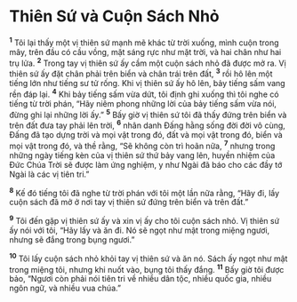 # Thiên Sứ và Cuộn Sách Nhỏ
<sup><b>1</b></sup> Tôi lại thấy một vị thiên sứ mạnh mẽ khác từ trời xuống, mình cuộn trong mây, trên đầu có cầu vồng, mặt sáng rực như mặt trời, và hai chân như hai trụ lửa. <sup><b>2</b></sup> Trong tay vị thiên sứ ấy cầm một cuộn sách nhỏ đã được mở ra. Vị thiên sứ ấy đặt chân phải trên biển và chân trái trên đất, <sup><b>3</b></sup> rồi hô lên một tiếng lớn như tiếng sư tử rống. Khi vị thiên sứ ấy hô lên, bảy tiếng sấm vang rền đáp lại. <sup><b>4</b></sup> Khi bảy tiếng sấm vừa dứt, tôi định ghi xuống thì tôi nghe có tiếng từ trời phán, “Hãy niêm phong những lời của bảy tiếng sấm vừa nói, đừng ghi lại những lời ấy.” <sup><b>5</b></sup> Bấy giờ vị thiên sứ tôi đã thấy đứng trên biển và trên đất đưa tay phải lên trời, <sup><b>6</b></sup> nhân danh Đấng hằng sống đời đời vô cùng, Đấng đã tạo dựng trời và mọi vật trong đó, đất và mọi vật trong đó, biển và mọi vật trong đó, và thề rằng, “Sẽ không còn trì hoãn nữa, <sup><b>7</b></sup> nhưng trong những ngày tiếng kèn của vị thiên sứ thứ bảy vang lên, huyền nhiệm của Đức Chúa Trời sẽ được làm ứng nghiệm, y như Ngài đã báo cho các đầy tớ Ngài là các vị tiên tri.”

<sup><b>8</b></sup> Kế đó tiếng tôi đã nghe từ trời phán với tôi một lần nữa rằng, “Hãy đi, lấy cuộn sách đã mở ở nơi tay vị thiên sứ đứng trên biển và trên đất.”

<sup><b>9</b></sup> Tôi đến gặp vị thiên sứ ấy và xin vị ấy cho tôi cuộn sách nhỏ. Vị thiên sứ ấy nói với tôi, “Hãy lấy và ăn đi. Nó sẽ ngọt như mật trong miệng ngươi, nhưng sẽ đắng trong bụng ngươi.”

<sup><b>10</b></sup> Tôi lấy cuộn sách nhỏ khỏi tay vị thiên sứ và ăn nó. Sách ấy ngọt như mật trong miệng tôi, nhưng khi nuốt vào, bụng tôi thấy đắng. <sup><b>11</b></sup> Bấy giờ tôi được bảo, “Ngươi còn phải nói tiên tri về nhiều dân tộc, nhiều quốc gia, nhiều ngôn ngữ, và nhiều vua chúa.”